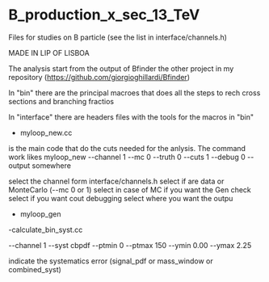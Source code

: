# B_production_x_sec_13_TeV
Files for studies on B particle (see the list in interface/channels.h)

MADE IN LIP OF LISBOA 


The analysis start from the output of Bfinder the other project in my repository (https://github.com/giorgioghillardi/Bfinder)

In "bin" there are the principal macroes that does all the steps to rech cross sections and branching fractios

In "interface" there are headers files with the tools for the macros in "bin"




- myloop_new.cc

is the main code that do the cuts needed for the anlysis.
The command work likes
myloop_new --channel 1 --mc 0 --truth 0 --cuts 1 --debug 0 --output somewhere

select the channel form interface/channels.h
select if are data or MonteCarlo (--mc 0 or 1)
select in case of MC if you want the Gen check
select if you want cout debugging
select where you want the outpu


- myloop_gen


-calculate_bin_syst.cc

--channel 1 --syst cbpdf  --ptmin 0 --ptmax 150 --ymin 0.00 --ymax 2.25

indicate the systematics error (signal_pdf or mass_window or combined_syst)
